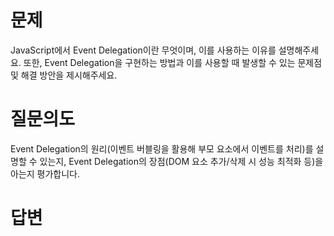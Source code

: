 # 문제
JavaScript에서 Event Delegation이란 무엇이며, 이를 사용하는 이유를 설명해주세요. 또한, Event Delegation을 구현하는 방법과 이를 사용할 때 발생할 수 있는 문제점 및 해결 방안을 제시해주세요.

# 질문의도
Event Delegation의 원리(이벤트 버블링을 활용해 부모 요소에서 이벤트를 처리)를 설명할 수 있는지, Event Delegation의 장점(DOM 요소 추가/삭제 시 성능 최적화 등)을 아는지 평가합니다.

# 답변